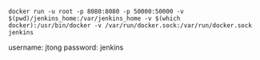 
```shell
docker run -u root -p 8080:8080 -p 50000:50000 -v $(pwd)/jenkins_home:/var/jenkins_home -v $(which docker):/usr/bin/docker -v /var/run/docker.sock:/var/run/docker.sock jenkins
```

username: jtong
password: jenkins
